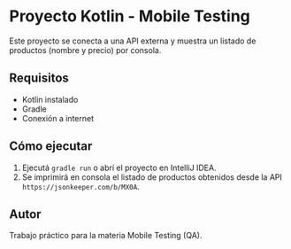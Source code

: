 
# Proyecto Kotlin - Mobile Testing

Este proyecto se conecta a una API externa y muestra un listado de productos (nombre y precio) por consola.

## Requisitos

- Kotlin instalado
- Gradle
- Conexión a internet

## Cómo ejecutar

1. Ejecutá `gradle run` o abrí el proyecto en IntelliJ IDEA.
2. Se imprimirá en consola el listado de productos obtenidos desde la API `https://jsonkeeper.com/b/MX0A`.

## Autor

Trabajo práctico para la materia Mobile Testing (QA).
